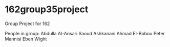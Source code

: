 # 162group35project
Group Project for 162

People in group:
  Abdulla Al-Ansari
  Saoud Ashkanani
  Ahmad El-Bobou
  Peter Mannisi
  Eben Wight
